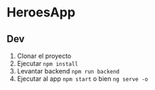 # HeroesApp

## Dev

1. Clonar el proyecto
2. Ejecutar ```npm install```
3. Levantar backend ```npm run backend```
3. Ejecutar al app ```npm start``` o bien ```ng serve -o```
